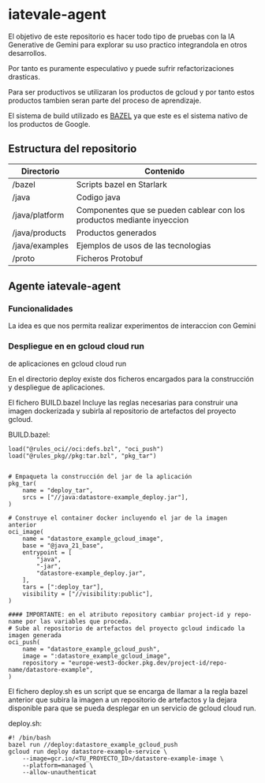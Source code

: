 # iatevale-agent

El objetivo de este repositorio es hacer todo tipo de pruebas con la IA Generative de Gemini
para explorar su uso practico integrandola en otros desarrollos.

Por tanto es puramente especulativo y puede sufrir refactorizaciones drasticas. 

Para ser productivos se utilizaran los productos de gcloud y por tanto estos productos
tambien seran parte del proceso de aprendizaje.

El sistema de build utilizado es [BAZEL](https://bazel.build/) ya que este es el sistema nativo de los productos de Google.

## Estructura del repositorio

| Directorio     | Contenido                 |
|----------------|---------------------------|
| /bazel         | Scripts bazel en Starlark |
| /java          | Codigo java               |
| /java/platform | Componentes que se pueden cablear con los productos mediante inyeccion |
| /java/products | Productos generados |
| /java/examples | Ejemplos de usos de las tecnologias |
| /proto         | Ficheros Protobuf |

## Agente **iatevale-agent**

### Funcionalidades

La idea es que nos permita realizar experimentos de interaccion con Gemini 

### Despliegue en en gcloud cloud run 

de aplicaciones en gcloud cloud run

En el directorio deploy existe dos ficheros encargados para la construcción y despliegue de aplicaciones.

El fichero BUILD.bazel Incluye las reglas necesarias para construir una imagen dockerizada y subirla al repositorio de artefactos del proyecto gcloud.


BUILD.bazel:
```load("@rules_oci//oci:defs.bzl", "oci_image")
load("@rules_oci//oci:defs.bzl", "oci_push")
load("@rules_pkg//pkg:tar.bzl", "pkg_tar")


# Empaqueta la construcción del jar de la aplicación
pkg_tar(
    name = "deploy_tar",
    srcs = ["//java:datastore-example_deploy.jar"],
)

# Construye el container docker incluyendo el jar de la imagen anterior
oci_image(
    name = "datastore_example_gcloud_image",
    base = "@java_21_base",
    entrypoint = [
        "java",
        "-jar",
        "datastore-example_deploy.jar",
    ],
    tars = [":deploy_tar"],
    visibility = ["//visibility:public"],
)

#### IMPORTANTE: en el atributo repository cambiar project-id y repo-name por las variables que proceda.
# Sube al repositorio de artefactos del proyecto gcloud indicado la imagen generada
oci_push(
    name = "datastore_example_gcloud_push",
    image = ":datastore_example_gcloud_image",
    repository = "europe-west3-docker.pkg.dev/project-id/repo-name/datastore-example",
)
```

El fichero deploy.sh es un script que se encarga de llamar a la regla bazel anterior que subira la imagen a un repositorio de artefactos y la dejara disponible para que se pueda desplegar en un servicio de gcloud cloud run.

deploy.sh:
```
#! /bin/bash
bazel run //deploy:datastore_example_gcloud_push
gcloud run deploy datastore-example-service \
    --image=gcr.io/<TU_PROYECTO_ID>/datastore-example-image \
    --platform=managed \
    --allow-unauthenticat
```
